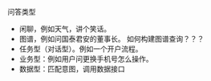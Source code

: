 问答类型

* 闲聊，例如天气，讲个笑话。
* 图谱，例如问国泰君安的董事长。  如何构建图谱查询？？？
* 任务型（对话型）。例如一个开户流程。
* 业务型：例如用户问更换手机号怎么操作。
* 数据型：匹配意图，调用数据接口

